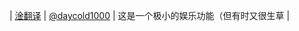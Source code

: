 | [淦翻译](https://github.com/daycold1000/guaihua.jpg) | [@daycold1000](https://github.com/daycold1000) | 这是一个极小的娱乐功能（但有时又很生草 |
